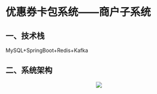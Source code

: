 # 优惠券卡包系统——商户子系统

## 一、技术栈

MySQL+SpringBoot+Redis+Kafka

## 二、系统架构

<div align="center">
    <img src="https://ws1.sinaimg.cn/mw690/b7cbe24fly1g2rxmikt0wj20yi0fngrq.jpg"/>
</div>

